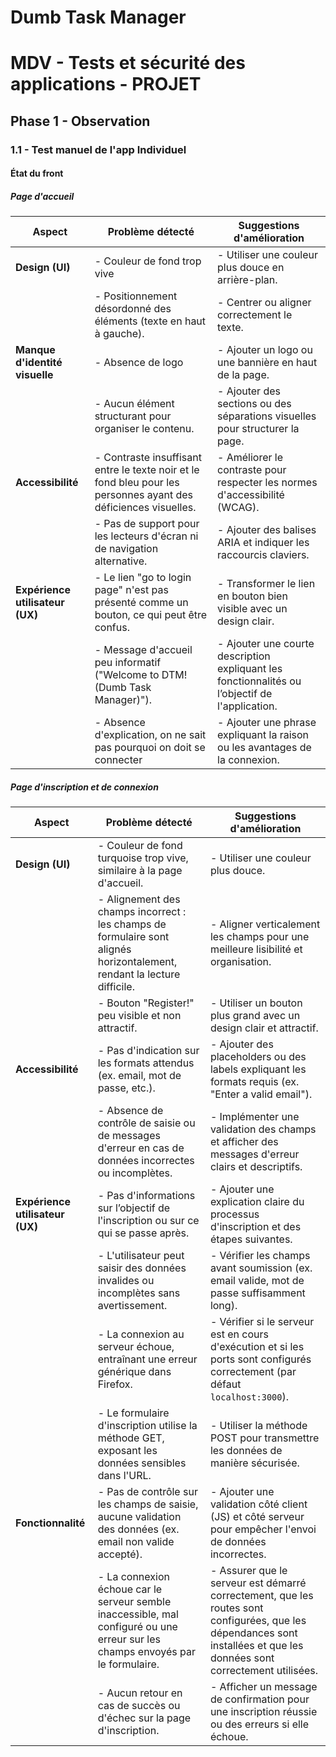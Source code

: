 # Dumb Task Manager

# MDV - Tests et sécurité des applications - PROJET

## Phase 1 - Observation

### 1.1 - Test manuel de l'app Individuel

#### État du front

##### Page d'accueil

| **Aspect**                  | **Problème détecté**                                                                                          | **Suggestions d'amélioration**                                                                                           |
|-----------------------------|--------------------------------------------------------------------------------------------------------------|--------------------------------------------------------------------------------------------------------------------------|
| **Design (UI)**             | - Couleur de fond trop vive                                                      | - Utiliser une couleur plus douce en arrière-plan.                                                                              |
|                             | - Positionnement désordonné des éléments (texte en haut à gauche).                                           | - Centrer ou aligner correctement le texte.                                                                               |
| **Manque d'identité visuelle** | - Absence de logo                                            | - Ajouter un logo ou une bannière en haut de la page.                                                                    |
|                             | - Aucun élément structurant pour organiser le contenu.                                                       | - Ajouter des sections ou des séparations visuelles pour structurer la page.                                             |
| **Accessibilité**           | - Contraste insuffisant entre le texte noir et le fond bleu pour les personnes ayant des déficiences visuelles.| - Améliorer le contraste pour respecter les normes d'accessibilité (WCAG).                                               |
|                             | - Pas de support pour les lecteurs d'écran ni de navigation alternative.                                     | - Ajouter des balises ARIA et indiquer les raccourcis claviers.                                                          |
| **Expérience utilisateur (UX)** | - Le lien "go to login page" n'est pas présenté comme un bouton, ce qui peut être confus.                    | - Transformer le lien en bouton bien visible avec un design clair.                                                       |
|                             | - Message d'accueil peu informatif ("Welcome to DTM! (Dumb Task Manager)").                                  | - Ajouter une courte description expliquant les fonctionnalités ou l’objectif de l'application.                         |
|                             | - Absence d'explication, on ne sait pas pourquoi on doit se connecter                                 |       - Ajouter une phrase expliquant la raison ou les avantages de la connexion.               |                                                              |

##### Page d'inscription et de connexion

| **Aspect**                  | **Problème détecté**                                                                                                   | **Suggestions d'amélioration**                                                                                           |
|-----------------------------|-----------------------------------------------------------------------------------------------------------------------|--------------------------------------------------------------------------------------------------------------------------|
| **Design (UI)**             | - Couleur de fond turquoise trop vive, similaire à la page d'accueil.                                                | - Utiliser une couleur plus douce.                                                           |
|                             | - Alignement des champs incorrect : les champs de formulaire sont alignés horizontalement, rendant la lecture difficile.| - Aligner verticalement les champs pour une meilleure lisibilité et organisation.                                        |
|                             | - Bouton "Register!" peu visible et non attractif.                                                                   | - Utiliser un bouton plus grand avec un design clair et attractif.                                                       |
| **Accessibilité**           | - Pas d'indication sur les formats attendus (ex. email, mot de passe, etc.).                                           | - Ajouter des placeholders ou des labels expliquant les formats requis (ex. "Enter a valid email").                      |
|                             | - Absence de contrôle de saisie ou de messages d'erreur en cas de données incorrectes ou incomplètes.                  | - Implémenter une validation des champs et afficher des messages d'erreur clairs et descriptifs.                         |
| **Expérience utilisateur (UX)** | - Pas d'informations sur l’objectif de l'inscription ou sur ce qui se passe après.                                      | - Ajouter une explication claire du processus d'inscription et des étapes suivantes.                                     |
|                             | - L'utilisateur peut saisir des données invalides ou incomplètes sans avertissement.                                  | - Vérifier les champs avant soumission (ex. email valide, mot de passe suffisamment long).                                |
|                             | - La connexion au serveur échoue, entraînant une erreur générique dans Firefox.                                       | - Vérifier si le serveur est en cours d'exécution et si les ports sont configurés correctement (par défaut `localhost:3000`). |
|                             | - Le formulaire d'inscription utilise la méthode GET, exposant les données sensibles dans l'URL.                      | - Utiliser la méthode POST pour transmettre les données de manière sécurisée.                                            |
| **Fonctionnalité**          | - Pas de contrôle sur les champs de saisie, aucune validation des données (ex. email non valide accepté).              | - Ajouter une validation côté client (JS) et côté serveur pour empêcher l'envoi de données incorrectes.                  |
|                             | - La connexion échoue car le serveur semble inaccessible, mal configuré ou une erreur sur les champs envoyés par le formulaire.                                            | - Assurer que le serveur est démarré correctement, que les routes sont configurées, que les dépendances sont installées et que les données sont correctement utilisées.|
|                             | - Aucun retour en cas de succès ou d'échec sur la page d'inscription.                                                 | - Afficher un message de confirmation pour une inscription réussie ou des erreurs si elle échoue.                        |                     |







 
